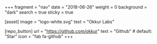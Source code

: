 +++
fragment = "nav"
date = "2018-06-26"
weight = 0
background = "dark"
search = true
sticky = true

[asset]
  image = "logo-white.svg"
  text = "Okkur Labs"

[repo_button]
  url = "https://github.com/okkur"
  text = "Github" # default: "Star"
  icon = "fab fa-github"
+++
